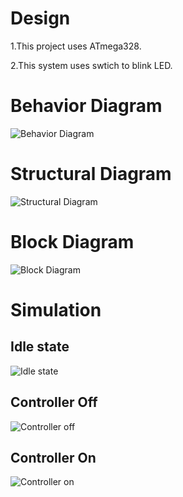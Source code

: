 # Design
1.This project uses ATmega328.
 
2.This system uses swtich to blink LED.

# Behavior Diagram
![Behavior Diagram](https://user-images.githubusercontent.com/94450629/144365752-daf119ac-7681-4c36-b8d0-be3bf86e8102.jpeg)
# Structural Diagram
![Structural Diagram](https://user-images.githubusercontent.com/94450629/144365791-074fe81e-f995-4336-9d72-a63a8dc2043e.jpeg)
# Block Diagram
![Block Diagram](https://user-images.githubusercontent.com/94450629/144365818-23711a6b-0e17-4b6d-ae23-a79719deb60d.jpeg)
# Simulation
## Idle state
![Idle state](https://user-images.githubusercontent.com/94450629/144378481-17518748-56cd-41b1-8742-9bce89edb63d.png)
## Controller Off
![Controller off](https://user-images.githubusercontent.com/94450629/144378529-933d1703-99fd-4a58-abf5-b0d57acaef11.png)
## Controller On
![Controller on](https://user-images.githubusercontent.com/94450629/144378583-a1825ee9-261d-46ee-9875-05f9a7447638.png)
